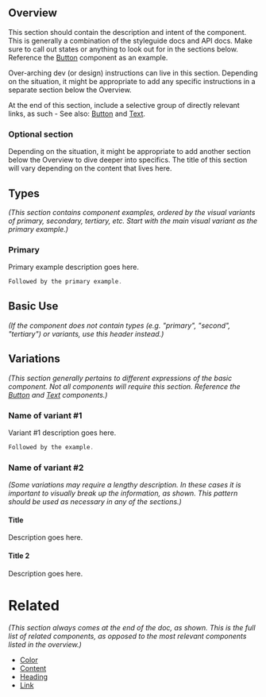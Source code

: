 ## Overview

This section should contain the description and intent of the component. This is generally a combination of the styleguide docs and API docs. Make sure to call out states or anything to look out for in the sections below. Reference the [Button](#/React%20Components/Button) component as an example.

Over-arching dev (or design) instructions can live in this section. Depending on the situation, it might be appropriate to add any specific instructions in a separate section below the Overview.

At the end of this section, include a selective group of directly relevant links, as such - See also: [Button](#/React%20Components/Button) and [Text](#/React%20Components/Text).

### Optional section

Depending on the situation, it might be appropriate to add another section below the Overview to dive deeper into specifics. The title of this section will vary depending on the content that lives here. 

## Types

_(This section contains component examples, ordered by the visual variants of primary, secondary, tertiary, etc. Start with the main visual variant as the primary example.)_

### Primary

Primary example description goes here.

```jsx
Followed by the primary example.
```

## Basic Use

_(If the component does not contain types (e.g. "primary", "second", "tertiary") or variants, use this header instead.)_

## Variations

_(This section generally pertains to different expressions of the basic component. Not all components will require this section. Reference the [Button](#/React%20Components/Button) and [Text](#/React%20Components/Text) components.)_

### Name of variant #1

Variant #1 description goes here.

```jsx
Followed by the example.
```

### Name of variant #2
_(Some variations may require a lengthy description. In these cases it is important to visually break up the information, as shown. This pattern should be used as necessary in any of the sections.)_

#### Title

Description goes here.

#### Title 2

Description goes here.

# Related
_(This section always comes at the end of the doc, as shown. This is the full list of related components, as opposed to the most relevant components listed in the overview.)_

* [Color](#/React%20Components/Colors)
* [Content](#/React%20Components/Content)
* [Heading](#/React%20Components/Heading)
* [Link](#/React%20Components/Link)



[Google sheet]: https://docs.google.com/spreadsheets/d/1f-QWMSldqSGxVfLKrCqt51xxrEIhcpdBfdoy1y5_XOs/edit?usp=sharing

